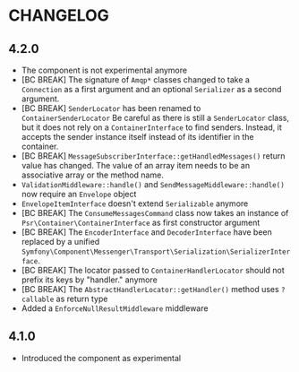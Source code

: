 CHANGELOG
=========

4.2.0
-----

 * The component is not experimental anymore
 * [BC BREAK] The signature of `Amqp*` classes changed to take a `Connection` as a first argument and an optional
   `Serializer` as a second argument.
 * [BC BREAK] `SenderLocator` has been renamed to `ContainerSenderLocator`
   Be careful as there is still a `SenderLocator` class, but it does not rely on a `ContainerInterface` to find senders.
   Instead, it accepts the sender instance itself instead of its identifier in the container.
 * [BC BREAK] `MessageSubscriberInterface::getHandledMessages()` return value has changed. The value of an array item
   needs to be an associative array or the method name.
 * `ValidationMiddleware::handle()` and `SendMessageMiddleware::handle()` now require an `Envelope` object
 * `EnvelopeItemInterface` doesn't extend `Serializable` anymore
 * [BC BREAK] The `ConsumeMessagesCommand` class now takes an instance of `Psr\Container\ContainerInterface` 
   as first constructor argument
 * [BC BREAK] The `EncoderInterface` and `DecoderInterface` have been replaced by a unified `Symfony\Component\Messenger\Transport\Serialization\SerializerInterface`.
 * [BC BREAK] The locator passed to `ContainerHandlerLocator` should not prefix its keys by "handler." anymore
 * [BC BREAK] The `AbstractHandlerLocator::getHandler()` method uses `?callable` as return type
 * Added a `EnforceNullResultMiddleware` middleware

4.1.0
-----

 * Introduced the component as experimental

